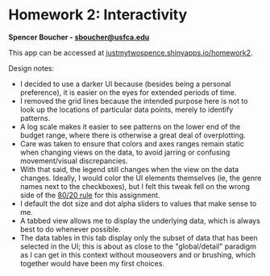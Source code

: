 Homework 2: Interactivity
=========================
**Spencer Boucher - sboucher@usfca.edu**

This app can be accessed at [justmytwospence.shinyapps.io/homework2](https://justmytwospence.shinyapps.io/homework2).

Design notes:
- I decided to use a darker UI because (besides being a personal preference), it is easier on the eyes for extended periods of time.
- I removed the grid lines because the intended purpose here is not to look up the locations of particular data points, merely to identify patterns.
- A log scale makes it easier to see patterns on the lower end of the budget range, where there is otherwise a great deal of overplotting.
- Care was taken to ensure that colors and axes ranges remain static when changing views on the data, to avoid jarring or confusing movement/visual discrepancies.
- With that said, the legend still changes when the view on the data changes. Ideally, I would color the UI elements themselves (ie, the genre names next to the checkboxes), but I felt this tweak fell on the wrong side of the [80/20 rule](https://en.wikipedia.org/wiki/Pareto_principle) for this assignment.
- I default the dot size and dot alpha sliders to values that make sense to me.
- A tabbed view allows me to display the underlying data, which is always best to do whenever possible. 
- The data tables in this tab display only the subset of data that has been selected in the UI; this is about as close to the "global/detail" paradigm as I can get in this context without mouseovers and or brushing, which together would have been my first choices.

